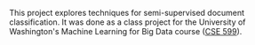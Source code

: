 This project explores techniques for semi-supervised document classification. It was done as a class project for the University of Washington's Machine Learning for Big Data course ([CSE 599](http://courses.cs.washington.edu/courses/cse599c1/13wi/)).
